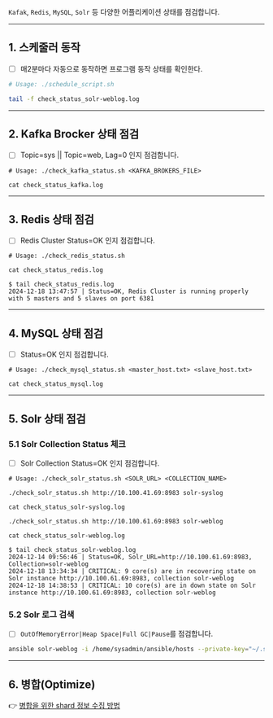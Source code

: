 `Kafak`, `Redis`, `MySQL`, `Solr` 등 다양한 어플리케이션 상태를 점검합니다.

---

## 1. 스케줄러 동작
- [ ] 매2분마다 자동으로 동작하면 프로그램 동작 상태를 확인한다.

```bash
# Usage: ./schedule_script.sh

tail -f check_status_solr-weblog.log
```

---

## 2. Kafka Brocker 상태 점검
- [ ] Topic=sys || Topic=web, Lag=0 인지 점검합니다.

```
# Usage: ./check_kafka_status.sh <KAFKA_BROKERS_FILE>

cat check_status_kafka.log
```
---

## 3. Redis 상태 점검
- [ ] Redis Cluster Status=OK 인지 점검합니다.

```
# Usage: ./check_redis_status.sh

cat check_status_redis.log
```

```log
$ tail check_status_redis.log
2024-12-18 13:47:57 | Status=OK, Redis Cluster is running properly with 5 masters and 5 slaves on port 6381
```

---

## 4. MySQL 상태 점검
- [ ] Status=OK 인지 점검합니다.

```
# Usage: ./check_mysql_status.sh <master_host.txt> <slave_host.txt>

cat check_status_mysql.log
```

---

## 5. Solr 상태 점검

### 5.1 Solr Collection Status 체크
- [ ] Solr Collection Status=OK 인지 점검합니다.

```
# Usage: ./check_solr_status.sh <SOLR_URL> <COLLECTION_NAME>

./check_solr_status.sh http://10.100.41.69:8983 solr-syslog

cat check_status_solr-syslog.log

./check_solr_status.sh http://10.100.61.69:8983 solr-weblog

cat check_status_solr-weblog.log
```

```log
$ tail check_status_solr-weblog.log
2024-12-14 09:56:46 | Status=OK, Solr_URL=http://10.100.61.69:8983, Collection=solr-weblog
2024-12-18 13:34:34 | CRITICAL: 9 core(s) are in recovering state on Solr instance http://10.100.61.69:8983, collection solr-weblog
2024-12-18 14:38:53 | CRITICAL: 10 core(s) are in down state on Solr instance http://10.100.61.69:8983, collection solr-weblog
```

### 5.2 Solr 로그 검색
- [ ] `OutOfMemoryError|Heap Space|Full GC|Pause`를 점검합니다.

```bash
ansible solr-weblog -i /home/sysadmin/ansible/hosts --private-key="~/.ssh/id_rsa" -m shell     -a "grep -E 'OutOfMemoryError|Heap Space|Full GC|Pause' /home/sysadmin/solr/server/logs/solr_gc.log || echo 'No match found'"
```

---

## 6. 병합(Optimize)
👉 [병합을 위한 shard 정보 수집 방법](About-optimize.md)


